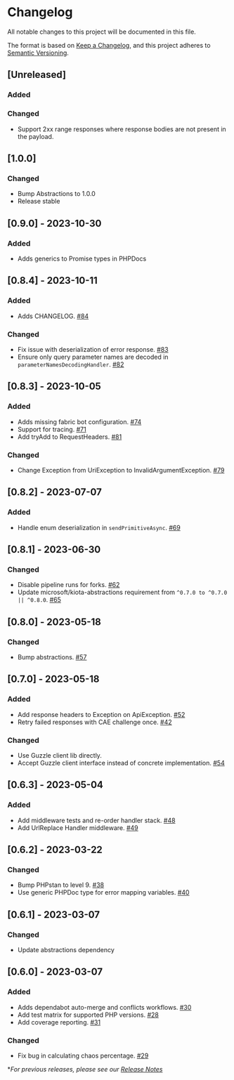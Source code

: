 # Changelog

All notable changes to this project will be documented in this file.

The format is based on [Keep a Changelog](https://keepachangelog.com/en/1.0.0/),
and this project adheres to [Semantic Versioning](https://semver.org/spec/v2.0.0.html).

## [Unreleased]

### Added

### Changed
- Support 2xx range responses where response bodies are not present in the payload.

## [1.0.0]

### Changed
- Bump Abstractions to 1.0.0
- Release stable

## [0.9.0] - 2023-10-30

### Added
- Adds generics to Promise types in PHPDocs

## [0.8.4] - 2023-10-11

### Added
- Adds CHANGELOG. [#84](https://github.com/microsoft/kiota-http-guzzle-php/pull/84)

### Changed
- Fix issue with deserialization of error response. [#83](https://github.com/microsoft/kiota-http-guzzle-php/pull/83)
- Ensure only query parameter names are decoded in `parameterNamesDecodingHandler`. [#82](https://github.com/microsoft/kiota-http-guzzle-php/pull/82)

## [0.8.3] - 2023-10-05

### Added
- Adds missing fabric bot configuration. [#74](https://github.com/microsoft/kiota-http-guzzle-php/pull/74)
- Support for tracing. [#71](https://github.com/microsoft/kiota-http-guzzle-php/pull/71)
- Add tryAdd to RequestHeaders. [#81](https://github.com/microsoft/kiota-abstractions-php/pull/81)

### Changed
- Change Exception from UriException to InvalidArgumentException. [#79](https://github.com/microsoft/kiota-http-guzzle-php/pull/79)

## [0.8.2] - 2023-07-07

### Added
- Handle enum deserialization in `sendPrimitiveAsync`. [#69](https://github.com/microsoft/kiota-http-guzzle-php/pull/69)

## [0.8.1] - 2023-06-30

### Changed
- Disable pipeline runs for forks. [#62](https://github.com/microsoft/kiota-http-guzzle-php/pull/62)
- Update microsoft/kiota-abstractions requirement from `^0.7.0 to ^0.7.0 || ^0.8.0`. [#65](https://github.com/microsoft/kiota-http-guzzle-php/pull/65)

## [0.8.0] - 2023-05-18

### Changed
- Bump abstractions. [#57](https://github.com/microsoft/kiota-http-guzzle-php/pull/57)

## [0.7.0] - 2023-05-18

### Added
- Add response headers to Exception on ApiException. [#52](https://github.com/microsoft/kiota-http-guzzle-php/pull/52)
- Retry failed responses with CAE challenge once. [#42](https://github.com/microsoft/kiota-http-guzzle-php/pull/42)

### Changed
- Use Guzzle client lib directly. [](https://github.com/microsoft/kiota-http-guzzle-php/pull/53)
- Accept Guzzle client interface instead of concrete implementation. [#54](https://github.com/microsoft/kiota-http-guzzle-php/pull/54)

## [0.6.3] - 2023-05-04

### Added
- Add middleware tests and re-order handler stack. [#48](https://github.com/microsoft/kiota-http-guzzle-php/pull/48)
- Add UrlReplace Handler middleware. [#49](https://github.com/microsoft/kiota-http-guzzle-php/pull/49)

## [0.6.2] - 2023-03-22

### Changed
- Bump PHPstan to level 9. [#38](https://github.com/microsoft/kiota-http-guzzle-php/pull/38)
- Use generic PHPDoc type for error mapping variables. [#40](https://github.com/microsoft/kiota-http-guzzle-php/pull/40)

## [0.6.1] - 2023-03-07

### Changed
- Update abstractions dependency

## [0.6.0] - 2023-03-07

### Added
- Adds dependabot auto-merge and conflicts workflows. [#30](https://github.com/microsoft/kiota-http-guzzle-php/pull/30)
- Add test matrix for supported PHP versions. [#28](https://github.com/microsoft/kiota-http-guzzle-php/pull/28)
- Add coverage reporting. [#31](https://github.com/microsoft/kiota-http-guzzle-php/pull/31)

### Changed
- Fix bug in calculating chaos percentage. [#29](https://github.com/microsoft/kiota-http-guzzle-php/pull/29)

**For previous releases, please see our [Release Notes](https://github.com/microsoft/kiota-http-guzzle-php/releases)*
